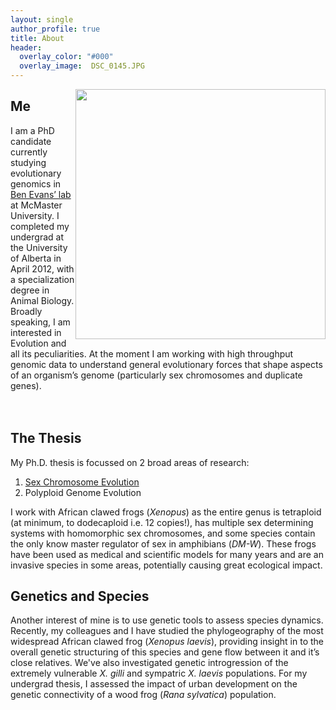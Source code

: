 ```yaml
---
layout: single
author_profile: true
title: About
header:
  overlay_color: "#000"
  overlay_image:  DSC_0145.JPG
---
```


<img src="{{ '/images/moustache.jpg' | prepend: site.baseurl }}" alt="" style="width: 400px; float: right">


## Me

I am a PhD candidate currently studying evolutionary genomics in [Ben Evans’ lab](http://benevanslab.wordpress.com/) at McMaster University. I completed my undergrad at the University of Alberta in April 2012, with a specialization degree in Animal Biology. Broadly speaking, I am interested in Evolution and all its peculiarities. At the moment I am working with high throughput genomic data to understand general evolutionary forces that shape aspects of an organism’s genome (particularly sex chromosomes and duplicate genes).
<br>
<br>
<br>

## The Thesis
My Ph.D. thesis is focussed on 2 broad areas of research:

1. [Sex Chromosome Evolution](/_pages/sex_chr_project/)
2. Polyploid Genome Evolution

I work with African clawed frogs (*Xenopus*) as the entire genus is tetraploid (at minimum, to dodecaploid i.e. 12 copies!), has multiple sex determining systems with homomorphic sex chromosomes, and some species contain the only know master regulator of sex in amphibians (*DM-W*). These frogs have been used as medical and scientific models for many years and are an invasive species in some areas, potentially causing great ecological impact.


## Genetics and Species

Another interest of mine is to use genetic tools to assess species dynamics. Recently, my colleagues and I have studied the phylogeography of the most widespread African clawed frog (*Xenopus laevis*), providing insight in to the overall genetic structuring of this species and gene flow between it and it’s close relatives. We've also investigated genetic introgression of the extremely vulnerable *X. gilli* and sympatric *X. laevis* populations. For my undergrad thesis, I assessed the impact of urban development on the genetic connectivity of a wood frog (*Rana sylvatica*) population.
